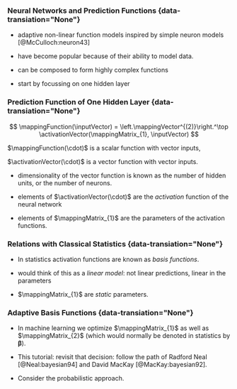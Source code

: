 ### Neural Networks and Prediction Functions {data-transiation="None"}

*  adaptive non-linear function models inspired by simple neuron models [@McCulloch:neuron43]

*  have become popular because of their ability to model data.

* can be composed to form highly complex functions

* start by focussing on one hidden layer

### Prediction Function of One Hidden Layer {data-transiation="None"}

$$
\mappingFunction(\inputVector) = \left.\mappingVector^{(2)}\right.^\top \activationVector(\mappingMatrix_{1}, \inputVector)
$$

$\mappingFunction(\cdot)$ is a scalar function with vector inputs,

$\activationVector(\cdot)$ is a vector function with vector inputs.

* dimensionality of the vector function is known as the number of hidden units, or the number of neurons.

* elements of $\activationVector(\cdot)$ are the *activation* function of the neural network

* elements of $\mappingMatrix_{1}$ are the parameters of the activation functions.

### Relations with Classical Statistics {data-transiation="None"}

* In statistics activation functions are known as *basis functions*.

*  would think of this as a *linear model*: not linear predictions, linear in the parameters

* $\mappingMatrix_{1}$ are *static* parameters.


### Adaptive Basis Functions {data-transiation="None"}

* In machine learning we optimize $\mappingMatrix_{1}$ as well as  $\mappingMatrix_{2}$ (which would normally be denoted in statistics by $\boldsymbol{\beta}$).

* This tutorial: revisit that decision: follow the path of Radford Neal [@Neal:bayesian94] and David MacKay [@MacKay:bayesian92].

* Consider the probabilistic approach.
